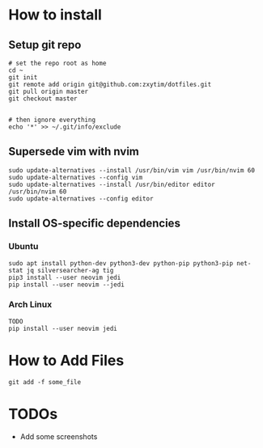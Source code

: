 # How to install

## Setup git repo
```
# set the repo root as home
cd ~
git init
git remote add origin git@github.com:zxytim/dotfiles.git
git pull origin master
git checkout master


# then ignore everything
echo '*' >> ~/.git/info/exclude
```

## Supersede vim with nvim
```
sudo update-alternatives --install /usr/bin/vim vim /usr/bin/nvim 60
sudo update-alternatives --config vim
sudo update-alternatives --install /usr/bin/editor editor /usr/bin/nvim 60
sudo update-alternatives --config editor
```

## Install OS-specific dependencies

### Ubuntu
```
sudo apt install python-dev python3-dev python-pip python3-pip net-stat jq silversearcher-ag tig
pip3 install --user neovim jedi
pip install --user neovim --jedi
```

### Arch Linux
```
TODO
pip install --user neovim jedi
```



# How to Add Files
```
git add -f some_file
```


# TODOs
+ Add some screenshots
